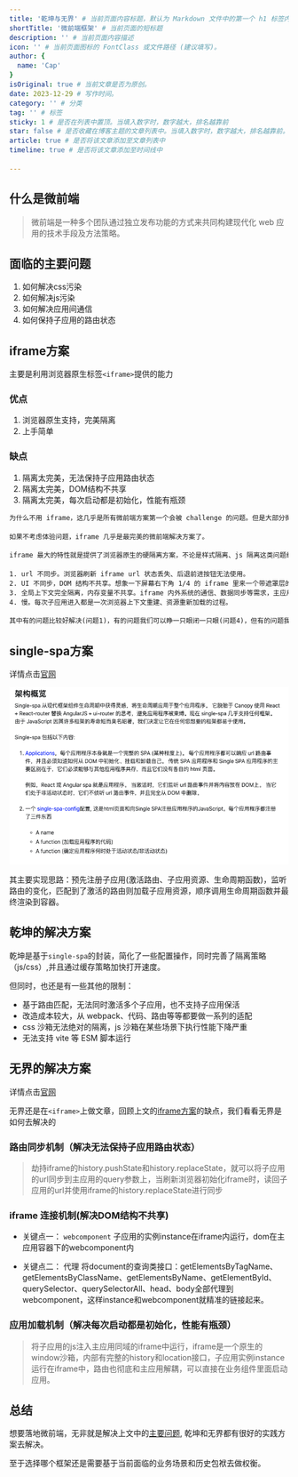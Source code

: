 ```yaml
---
title: '乾坤与无界' # 当前页面内容标题，默认为 Markdown 文件中的第一个 h1 标签内容
shortTitle: '微前端框架' # 当前页面的短标题
description: '' # 当前页面内容描述
icon: '' # 当前页面图标的 FontClass 或文件路径 (建议填写)。
author: {
  name: 'Cap'
}
isOriginal: true # 当前文章是否为原创。
date: 2023-12-29 # 写作时间。
category: '' # 分类
tag: '' # 标签
sticky: 1 # 是否在列表中置顶。当填入数字时，数字越大，排名越靠前
star: false # 是否收藏在博客主题的文章列表中。当填入数字时，数字越大，排名越靠前。
article: true # 是否将该文章添加至文章列表中
timeline: true # 是否将该文章添加至时间线中

---
```


## 什么是微前端

> 微前端是一种多个团队通过独立发布功能的方式来共同构建现代化 web 应用的技术手段及方法策略。

## 面临的主要问题

1. 如何解决css污染
2. 如何解决js污染
3. 如何解决应用间通信
4. 如何保持子应用的路由状态

## iframe方案

主要是利用浏览器原生标签`<iframe>`提供的能力

### 优点

1. 浏览器原生支持，完美隔离
2. 上手简单

### 缺点

1. 隔离太完美，无法保持子应用路由状态
2. 隔离太完美，DOM结构不共享
3. 隔离太完美，每次启动都是初始化，性能有瓶颈

```html
为什么不用 iframe，这几乎是所有微前端方案第一个会被 challenge 的问题。但是大部分微前端方案又不约而同放弃了 iframe 方案，自然是有原因的，并不是为了 "炫技" 或者刻意追求 "特立独行"。

如果不考虑体验问题，iframe 几乎是最完美的微前端解决方案了。

iframe 最大的特性就是提供了浏览器原生的硬隔离方案，不论是样式隔离、js 隔离这类问题统统都能被完美解决。但他的最大问题也在于他的隔离性无法被突破，导致应用间上下文无法被共享，随之带来的开发体验、产品体验的问题。

1. url 不同步。浏览器刷新 iframe url 状态丢失、后退前进按钮无法使用。
2. UI 不同步，DOM 结构不共享。想象一下屏幕右下角 1/4 的 iframe 里来一个带遮罩层的弹框，同时我们要求这个弹框要浏览器居中显示，还要浏览器 resize 时自动居中..
3. 全局上下文完全隔离，内存变量不共享。iframe 内外系统的通信、数据同步等需求，主应用的 cookie 要透传到根域名都不同的子应用中实现免登效果。
4. 慢。每次子应用进入都是一次浏览器上下文重建、资源重新加载的过程。

其中有的问题比较好解决(问题1)，有的问题我们可以睁一只眼闭一只眼(问题4)，但有的问题我们则很难解决(问题3)甚至无法解决(问题2)，而这些无法解决的问题恰恰又会给产品带来非常严重的体验问题， 最终导致我们舍弃了 iframe 方案。
```

## single-spa方案

详情点击[官网](https://zh-hans.single-spa.js.org/docs/getting-started-overview#%E6%9E%B6%E6%9E%84%E6%A6%82%E8%A7%88)

![Alt text](image.png)

其主要实现思路：预先注册子应用(激活路由、子应用资源、生命周期函数)，监听路由的变化，匹配到了激活的路由则加载子应用资源，顺序调用生命周期函数并最终渲染到容器。

## 乾坤的解决方案

乾坤是基于`single-spa`的封装，简化了一些配置操作，同时完善了隔离策略（js/css）,并且通过缓存策略加快打开速度。

但同时，也还是有一些其他的限制：

- 基于路由匹配，无法同时激活多个子应用，也不支持子应用保活
- 改造成本较大，从 webpack、代码、路由等等都要做一系列的适配
- css 沙箱无法绝对的隔离，js 沙箱在某些场景下执行性能下降严重
- 无法支持 vite 等 ESM 脚本运行

## 无界的解决方案

详情点击[官网](https://wujie-micro.github.io/doc/guide/)

无界还是在`<iframe>`上做文章，回顾上文的[iframe方案](#iframe方案)的缺点，我们看看无界是如何去解决的

### 路由同步机制（解决无法保持子应用路由状态）

> 劫持iframe的history.pushState和history.replaceState，就可以将子应用的url同步到主应用的query参数上，当刷新浏览器初始化iframe时，读回子应用的url并使用iframe的history.replaceState进行同步

### iframe 连接机制(解决DOM结构不共享)

- 关键点一： `webcomponent`
      子应用的实例instance在iframe内运行，dom在主应用容器下的webcomponent内

- 关键点二： 代理
      将document的查询类接口：getElementsByTagName、getElementsByClassName、getElementsByName、getElementById、querySelector、querySelectorAll、head、body全部代理到webcomponent，这样instance和webcomponent就精准的链接起来。

### 应用加载机制（解决每次启动都是初始化，性能有瓶颈）

> 将子应用的js注入主应用同域的iframe中运行，iframe是一个原生的window沙箱，内部有完整的history和location接口，子应用实例instance运行在iframe中，路由也彻底和主应用解耦，可以直接在业务组件里面启动应用。

## 总结

想要落地微前端，无非就是解决上文中的[主要问题](#面临的主要问题),
乾坤和无界都有很好的实践方案去解决。

至于选择哪个框架还是需要基于当前面临的业务场景和历史包袱去做权衡。
